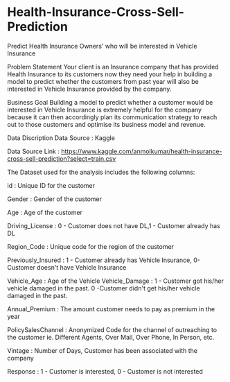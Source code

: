 # Health-Insurance-Cross-Sell-Prediction

Predict Health Insurance Owners' who will be interested in Vehicle Insurance

Problem Statement
Your client is an Insurance company that has provided Health Insurance to its customers now they need your help in building a model to predict whether the customers from past year will also be interested in Vehicle Insurance provided by the company.

Business Goal
Building a model to predict whether a customer would be interested in Vehicle Insurance is extremely helpful for the company because it can then accordingly plan its communication strategy to reach out to those customers and optimise its business model and revenue.

Data Discription
Data Source : Kaggle

Data Source Link : https://www.kaggle.com/anmolkumar/health-insurance-cross-sell-prediction?select=train.csv

The Dataset used for the analysis includes the following columns:

id : Unique ID for the customer

Gender : Gender of the customer

Age : Age of the customer

Driving_License : 0 - Customer does not have DL,1 - Customer already has DL

Region_Code : Unique code for the region of the customer

Previously_Insured : 1 - Customer already has Vehicle Insurance, 0-Customer doesn't have Vehicle Insurance

Vehicle_Age : Age of the Vehicle Vehicle_Damage : 1 - Customer got his/her vehicle damaged in the past. 0 -Customer didn't get his/her vehicle damaged in the past.

Annual_Premium : The amount customer needs to pay as premium in the year

PolicySalesChannel : Anonymized Code for the channel of outreaching to the customer ie. Different Agents, Over Mail, Over Phone, In Person, etc.

Vintage : Number of Days, Customer has been associated with the company

Response : 1 - Customer is interested, 0 - Customer is not interested
